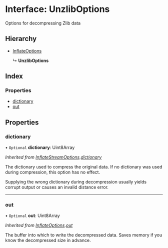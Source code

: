 # Interface: UnzlibOptions

Options for decompressing Zlib data

## Hierarchy

* [InflateOptions](inflateoptions.md)

  ↳ **UnzlibOptions**

## Index

### Properties

* [dictionary](unzliboptions.md#dictionary)
* [out](unzliboptions.md#out)

## Properties

### dictionary

• `Optional` **dictionary**: Uint8Array

*Inherited from [InflateStreamOptions](inflatestreamoptions.md).[dictionary](inflatestreamoptions.md#dictionary)*

The dictionary used to compress the original data. If no dictionary was used during compression, this option has no effect.

Supplying the wrong dictionary during decompression usually yields corrupt output or causes an invalid distance error.

___

### out

• `Optional` **out**: Uint8Array

*Inherited from [InflateOptions](inflateoptions.md).[out](inflateoptions.md#out)*

The buffer into which to write the decompressed data. Saves memory if you know the decompressed size in advance.
